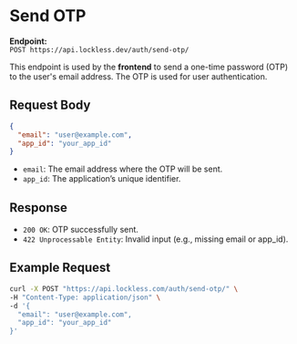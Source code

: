 # Send OTP

**Endpoint:**  
`POST https://api.lockless.dev/auth/send-otp/`

This endpoint is used by the **frontend** to send a one-time password (OTP) to the user's email address. The OTP is used for user authentication.

## Request Body

```json
{
  "email": "user@example.com",
  "app_id": "your_app_id"
}
```

- `email`: The email address where the OTP will be sent.
- `app_id`: The application’s unique identifier.

## Response
- `200 OK`: OTP successfully sent.
- `422 Unprocessable Entity`: Invalid input (e.g., missing email or app_id).

## Example Request

```bash
curl -X POST "https://api.lockless.com/auth/send-otp/" \
-H "Content-Type: application/json" \
-d '{
  "email": "user@example.com",
  "app_id": "your_app_id"
}'
```
